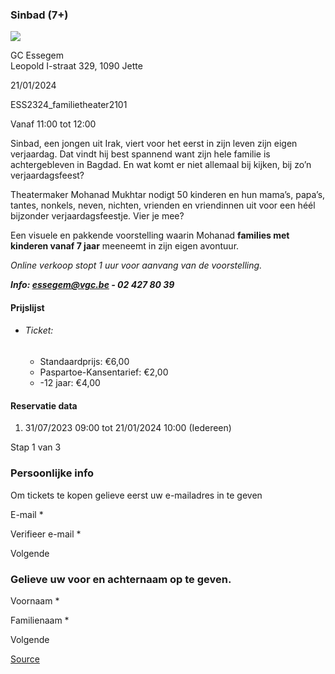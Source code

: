 ### Sinbad (7+)

![](https://s3-eu-west-1.amazonaws.com/os-kwdo/prod/vgc/images/activity/64c8de07dc9e7_Sinbad_©_Karolina_Maruszak_%281%29.JPG)

GC Essegem  
Leopold I-straat 329, 1090 Jette

21/01/2024

ESS2324\_familietheater2101

Vanaf 11:00 tot 12:00

Sinbad, een jongen uit Irak, viert voor het eerst in zijn leven zijn eigen verjaardag. Dat vindt hij best spannend want zijn hele familie is achtergebleven in Bagdad. En wat komt er niet allemaal bij kijken, bij zo’n verjaardagsfeest?  
  
Theatermaker Mohanad Mukhtar nodigt 50 kinderen en hun mama’s, papa’s, tantes, nonkels, neven, nichten, vrienden en vriendinnen uit voor een héél bijzonder verjaardagsfeestje. Vier je mee?  
  
Een visuele en pakkende voorstelling waarin Mohanad **families met kinderen vanaf 7 jaar** meeneemt in zijn eigen avontuur.  
  
*Online verkoop stopt 1 uur voor aanvang van de voorstelling.*  
  
***Info: [essegem@vgc.be](http://mailto:essegem@vgc.be/) - 02 427 80 39***  
  

#### Prijslijst

* ###### Ticket:
    
    * Standaardprijs: €6,00
    * Paspartoe-Kansentarief: €2,00
    * \-12 jaar: €4,00

  

#### Reservatie data

1.  31/07/2023 09:00 tot 21/01/2024 10:00 (Iedereen)

Stap 1 van 3

 

### Persoonlijke info

Om tickets te kopen gelieve eerst uw e-mailadres in te geven

  

E-mail \* 

Verifieer e-mail \* 

Volgende

### Gelieve uw voor en achternaam op te geven.

Voornaam \* 

Familienaam \* 

Volgende

[Source](https://tickets.vgc.be/ticketingActivity/subscribe/ESS2324_familietheater2101)